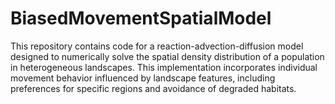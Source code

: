 # BiasedMovementSpatialModel

This repository contains code for a reaction-advection-diffusion model designed to numerically solve the spatial density distribution of a population in heterogeneous landscapes. This implementation incorporates individual movement behavior influenced by landscape features, including preferences for specific regions and avoidance of degraded habitats.

